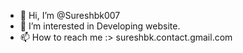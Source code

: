 - 👋 Hi, I’m @Sureshbk007
- 👀 I’m interested in Developing website.
- 📫 How to reach me :> sureshbk.contact.gmail.com


<!---
Sureshbk007/Sureshbk007 is a ✨ special ✨ repository because its `README.md` (this file) appears on your GitHub profile.
You can click the Preview link to take a look at your changes.
--->
